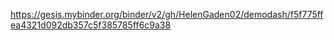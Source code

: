 https://gesis.mybinder.org/binder/v2/gh/HelenGaden02/demodash/f5f775ffea4321d092db357c5f385785ff6c9a38

